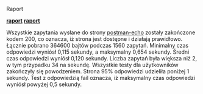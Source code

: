 Raport

__[raport](https://photos.google.com/photo/AF1QipNn051zcZ1NTqmJ8dNpLv8nBMiPOUHTC55QweeW)__
__[raport](https://drive.google.com/file/d/1B7nzTT6mNkAb7WB0FIr1GFXBrEb9uw-N/view?usp=sharing)__


Wszystkie zapytania wysłane do strony [postman-echo](https://postman-echo.com) zostały zakończone kodem 200, co oznacza, iż strona jest dostępne i działają prawidłowo. Łącznie pobrano 364600 bajtów podczas 1560 zapytań. Minimalny czas odpowiedzi wyniósł 0,115 sekundy, a maksymalny 0,654 sekundy. Średni czas odpowiedzi wyniósł 0,120 sekundy. 
Liczba zapytań była większa niż 2, w tym przypadku 34 na sekundę.
Wszystkie testy dla użytkowników zakończyły się powodzeniem.
Strona 95% odpowiedzi udzieliła poniżej 1 sekundy.
Test z odpowiedzią fail oznacza, iż maksymalny czas odpowiedzi wyniósł powyżej 0,5 sekundy.